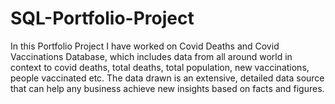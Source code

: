 # SQL-Portfolio-Project
In this Portfolio Project I have worked on Covid Deaths and Covid Vaccinations Database, which includes data from all around world in context to covid deaths, total deaths, total population, new vaccinations, people vaccinated etc. The data drawn is an extensive, detailed data source that can help any business achieve new insights based on facts and figures.
